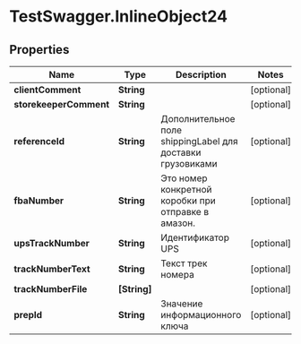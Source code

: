 # TestSwagger.InlineObject24

## Properties

Name | Type | Description | Notes
------------ | ------------- | ------------- | -------------
**clientComment** | **String** |  | [optional] 
**storekeeperComment** | **String** |  | [optional] 
**referenceId** | **String** | Дополнительное поле shippingLabel для доставки грузовиками | [optional] 
**fbaNumber** | **String** | Это номер конкретной коробки при отправке в амазон. | [optional] 
**upsTrackNumber** | **String** | Идентификатор UPS | [optional] 
**trackNumberText** | **String** | Текст трек номера | [optional] 
**trackNumberFile** | **[String]** |  | [optional] 
**prepId** | **String** | Значение информационного ключа | [optional] 


